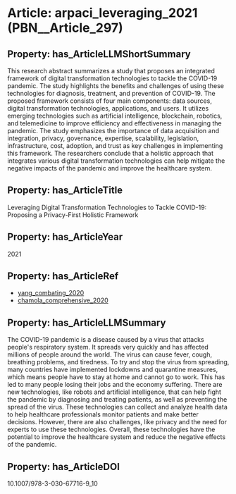 # Article: __arpaci_leveraging_2021__ (PBN__Article_297)

## Property: has_ArticleLLMShortSummary

This research abstract summarizes a study that proposes an integrated framework of digital transformation technologies to tackle the COVID-19 pandemic. The study highlights the benefits and challenges of using these technologies for diagnosis, treatment, and prevention of COVID-19. The proposed framework consists of four main components: data sources, digital transformation technologies, applications, and users. It utilizes emerging technologies such as artificial intelligence, blockchain, robotics, and telemedicine to improve efficiency and effectiveness in managing the pandemic. The study emphasizes the importance of data acquisition and integration, privacy, governance, expertise, scalability, legislation, infrastructure, cost, adoption, and trust as key challenges in implementing this framework. The researchers conclude that a holistic approach that integrates various digital transformation technologies can help mitigate the negative impacts of the pandemic and improve the healthcare system.

## Property: has_ArticleTitle

Leveraging Digital Transformation Technologies to Tackle COVID-19: Proposing a Privacy-First Holistic Framework

## Property: has_ArticleYear

2021

## Property: has_ArticleRef

* [yang_combating_2020](../Article/PBN__Article_23)
* [chamola_comprehensive_2020](../Article/PBN__Article_313)

## Property: has_ArticleLLMSummary

The COVID-19 pandemic is a disease caused by a virus that attacks people's respiratory system. It spreads very quickly and has affected millions of people around the world. The virus can cause fever, cough, breathing problems, and tiredness. To try and stop the virus from spreading, many countries have implemented lockdowns and quarantine measures, which means people have to stay at home and cannot go to work. This has led to many people losing their jobs and the economy suffering. There are new technologies, like robots and artificial intelligence, that can help fight the pandemic by diagnosing and treating patients, as well as preventing the spread of the virus. These technologies can collect and analyze health data to help healthcare professionals monitor patients and make better decisions. However, there are also challenges, like privacy and the need for experts to use these technologies. Overall, these technologies have the potential to improve the healthcare system and reduce the negative effects of the pandemic.

## Property: has_ArticleDOI

10.1007/978-3-030-67716-9_10

